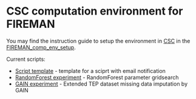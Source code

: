 # CSC computation environment for FIREMAN

You may find the instruction guide to setup the environment in [CSC](https://research.csc.fi/) in the [FIREMAN_comp_env_setup](https://github.com/5uperpalo/FIREMAN-project/tree/master/CSC/FIREMAN_comp_env_setup.pptx).<br/>

Current scripts:
* [Script template](https://github.com/5uperpalo/FIREMAN-project/tree/master/CSC/script_template.py) - template for a sciprt with email notification 
* [RandomForest experiment](https://github.com/5uperpalo/FIREMAN-project/tree/master/CSC/rf_experiment.py) - RandomForest parameter gridsearch
* [GAIN experiment](https://github.com/5uperpalo/FIREMAN-project/tree/master/CSC/gain_experiment.py) - Extended TEP dataset missing data imputation by GAIN
